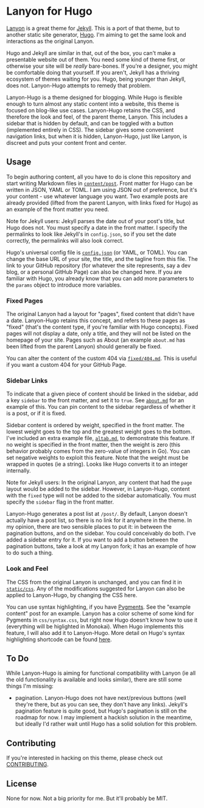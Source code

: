 # Lanyon for Hugo

[Lanyon](http://github.com/poole/lanyon) is a great theme for [Jekyll](http://jekyllrb.com). This is a port of that theme, but to another static site generator, [Hugo](http://github.com/spf13/hugo). I'm aiming to get the same look and interactions as the original Lanyon.

Hugo and Jekyll are similar in that, out of the box, you can't make a presentable website out of them. You need some kind of theme first, or otherwise your site will be *really* bare-bones. If you're a designer, you might be comfortable doing that yourself. If you aren't, Jekyll has a thriving ecosystem of themes waiting for you. Hugo, being younger than Jekyll, does not. Lanyon-Hugo attempts to remedy that problem.

Lanyon-Hugo is a theme designed for blogging. While Hugo is flexible enough to turn almost any static content into a website, this theme is focused on blog-like use cases. Lanyon-Hugo retains the CSS, and therefore the look and feel, of the parent theme, Lanyon. This includes a sidebar that is hidden by default, and can be toggled with a button (implemented entirely in CSS). The sidebar gives some convenient navigation links, but when it is hidden, Lanyon-Hugo, just like Lanyon, is discreet and puts your content front and center.

## Usage

To begin authoring content, all you have to do is clone this repository and start writing Markdown files in [`content/post`](content/post). Front matter for Hugo can be written in JSON, YAML or TOML. I am using JSON out of preference, but it's your content - use whatever language you want. Two example posts are already provided (lifted from the parent Lanyon, with links fixed for Hugo) as an example of the front matter you need.

Note for Jekyll users: Jekyll parses the date out of your post's title, but Hugo does not. You must specify a date in the front matter. I specify the permalinks to look like Jekyll's in `config.json`, so if you set the date correctly, the permalinks will also look correct.

Hugo's universal config file is [`config.json`](config.json) (or YAML, or TOML). You can change the base URL of your site, the title, and the tagline from this file. The link to your GitHub repository (for whatever the site represents, say a dev blog, or a personal GitHub Page) can also be changed here. If you are familiar with Hugo, you already know that you can add more parameters to the `params` object to introduce more variables.

### Fixed Pages

The original Lanyon had a layout for "pages", fixed content that didn't have a date. Lanyon-Hugo retains this concept, and refers to these pages as "fixed" (that's the content type, if you're familiar with Hugo concepts). Fixed pages will not display a date, only a title, and they will not be listed on the homepage of your site. Pages such as About (an example `about.md` has been lifted from the parent Lanyon) should generally be fixed.

You can alter the content of the custom 404 via [`fixed/404.md`](content/fixed/404.md). This is useful if you want a custom 404 for your GitHub Page.

### Sidebar Links

To indicate that a given piece of content should be linked in the sidebar, add a key `sidebar` to the front matter, and set it to `true`. See [`about.md`](content/fixed/about.md) for an example of this. You can pin content to the sidebar regardless of whether it is a post, or if it is fixed.

Sidebar content is ordered by weight, specified in the front matter. The lowest weight goes to the top and the greatest weight goes to the bottom. I've included an extra example file, [`altab.md`](content/fixed/altab.md), to demonstrate this feature. If no weight is specified in the front matter, then the weight is zero (this behavior probably comes from the zero-value of integers in Go). You can set negative weights to exploit this feature. Note that the weight must be wrapped in quotes (ie a string). Looks like Hugo converts it to an integer internally.

Note for Jekyll users: In the original Lanyon, any content that had the `page` layout would be added to the sidebar. However, in Lanyon-Hugo, content with the `fixed` type will not be added to the sidebar automatically. You must specify the `sidebar` flag in the front matter.

Lanyon-Hugo generates a post list at `/post/`. By default, Lanyon doesn't actually have a post list, so there is no link for it anywhere in the theme. In my opinion, there are two sensible places to put it: in between the pagination buttons, and on the sidebar. You could conceivably do both. I've added a sidebar entry for it. If you want to add a button between the pagination buttons, take a look at my Lanyon fork; it has an example of how to do such a thing.

### Look and Feel

The CSS from the original Lanyon is unchanged, and you can find it in [`static/css`](static/css). Any of the modifications suggested for Lanyon can also be applied to Lanyon-Hugo, by changing the CSS here.

You can use syntax highlighting, if you have [Pygments](http://pygments.org/). See the "example content" post for an example. Lanyon has a color scheme of some kind for Pygments in `css/syntax.css`, but right now Hugo doesn't know how to use it (everything will be higlighted in Monokai). When Hugo implements this feature, I will also add it to Lanyon-Hugo. More detail on Hugo's syntax highlighting shortcode can be found [here](http://hugo.spf13.com/extras/highlighting).

## To Do

While Lanyon-Hugo is aiming for functional compatibility with Lanyon (ie all the old functionality is available and looks similar), there are still some things I'm missing:
- pagination. Lanyon-Hugo does not have next/previous buttons (well they're there, but as you can see, they don't have any links). Jekyll's pagination feature is quite good, but Hugo's pagination is still on the roadmap for now. I may implement a hackish solution in the meantime, but ideally I'd rather wait until Hugo has a solid solution for this problem.

## Contributing

If you're interested in hacking on this theme, please check out [CONTRIBUTING](CONTRIBUTING.md).

## License
None for now. Not a big priority for me. But it'll probably be MIT.
